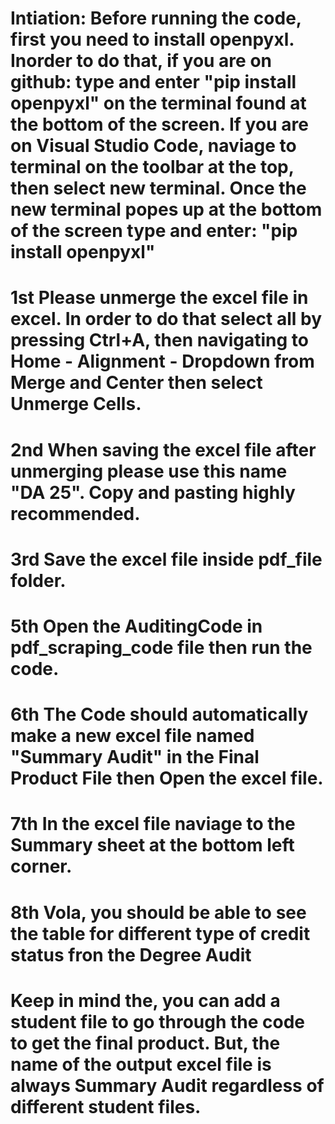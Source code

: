 # Intiation: Before running the code, first you need to install openpyxl. Inorder to do that, if you are on github: type and enter "pip install openpyxl" on the terminal found at the bottom of the screen. If you are on Visual Studio Code, naviage to terminal on the toolbar at the top, then select new terminal. Once the new terminal popes up at the bottom of the screen type and enter: "pip install openpyxl"

# 1st Please unmerge the excel file in excel. In order to do that select all by pressing Ctrl+A, then navigating to Home - Alignment - Dropdown from Merge and Center then select Unmerge Cells.
# 2nd When saving the excel file after unmerging please use this name "DA 25". Copy and pasting highly recommended.
# 3rd Save the excel file inside pdf_file folder.
# 5th Open the AuditingCode in pdf_scraping_code file then run the code.
# 6th The Code should automatically make a new excel file named "Summary Audit" in the Final Product File then Open the excel file.
# 7th In the excel file naviage to the Summary sheet at the bottom left corner.
# 8th Vola, you should be able to see the table for different type of credit status fron the Degree Audit

# Keep in mind the, you can add a student file to go through the code to get the final product. But, the name of the output excel file is always Summary Audit regardless of different student files.